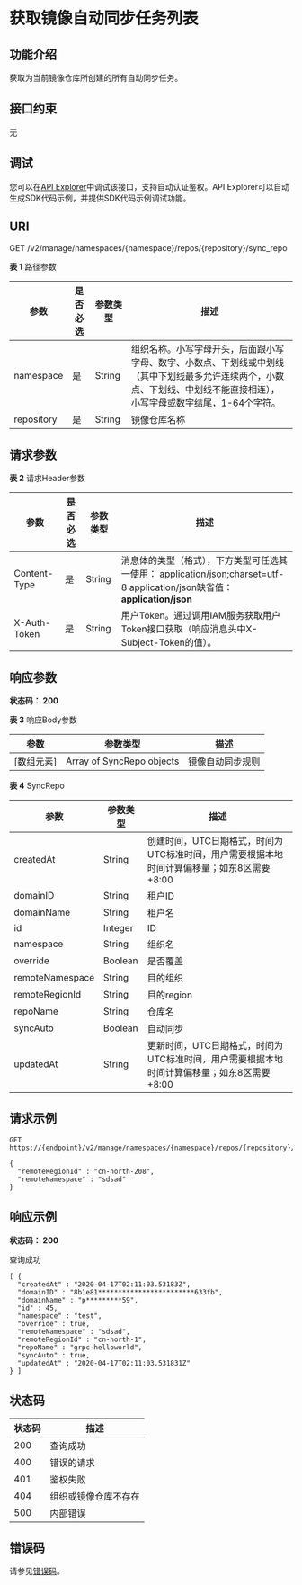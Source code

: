 # 获取镜像自动同步任务列表<a name="swr_02_0007"></a>

## 功能介绍

获取为当前镜像仓库所创建的所有自动同步任务。

## 接口约束

无

## 调试<a name="atuogenerate_1"></a>

您可以在[API Explorer](https://apiexplorer.developer.huaweicloud.com/apiexplorer/doc?product=SWR&api=ListImageAutoSyncReposDetails)中调试该接口，支持自动认证鉴权。API Explorer可以自动生成SDK代码示例，并提供SDK代码示例调试功能。

## URI

GET /v2/manage/namespaces/\{namespace\}/repos/\{repository\}/sync\_repo

**表 1**  路径参数

|参数|是否必选|参数类型|描述|
|--|--|--|--|
|namespace|是|String|组织名称。小写字母开头，后面跟小写字母、数字、小数点、下划线或中划线（其中下划线最多允许连续两个，小数点、下划线、中划线不能直接相连），小写字母或数字结尾，1-64个字符。|
|repository|是|String|镜像仓库名称|


## 请求参数

**表 2**  请求Header参数

|参数|是否必选|参数类型|描述|
|--|--|--|--|
|Content-Type|是|String|消息体的类型（格式），下方类型可任选其一使用： application/json;charset=utf-8 application/json缺省值：**application/json**|
|X-Auth-Token|是|String|用户Token。通过调用IAM服务获取用户Token接口获取（响应消息头中X-Subject-Token的值）。|


## 响应参数

**状态码： 200**

**表 3**  响应Body参数

|参数|参数类型|描述|
|--|--|--|
|[数组元素]|Array of SyncRepo objects|镜像自动同步规则|


**表 4**  SyncRepo

|参数|参数类型|描述|
|--|--|--|
|createdAt|String|创建时间，UTC日期格式，时间为UTC标准时间，用户需要根据本地时间计算偏移量；如东8区需要+8:00|
|domainID|String|租户ID|
|domainName|String|租户名|
|id|Integer|ID|
|namespace|String|组织名|
|override|Boolean|是否覆盖|
|remoteNamespace|String|目的组织|
|remoteRegionId|String|目的region|
|repoName|String|仓库名|
|syncAuto|Boolean|自动同步|
|updatedAt|String|更新时间，UTC日期格式，时间为UTC标准时间，用户需要根据本地时间计算偏移量；如东8区需要+8:00|


## 请求示例

```
GET https://{endpoint}/v2/manage/namespaces/{namespace}/repos/{repository}/sync_repo

{
  "remoteRegionId" : "cn-north-208",
  "remoteNamespace" : "sdsad"
}
```

## 响应示例

**状态码： 200**

查询成功

```
[ {
  "createdAt" : "2020-04-17T02:11:03.53183Z",
  "domainID" : "8b1e81************************633fb",
  "domainName" : "p*********59",
  "id" : 45,
  "namespace" : "test",
  "override" : true,
  "remoteNamespace" : "sdsad",
  "remoteRegionId" : "cn-north-1",
  "repoName" : "grpc-helloworld",
  "syncAuto" : true,
  "updatedAt" : "2020-04-17T02:11:03.531831Z"
} ]
```

## 状态码

|状态码|描述|
|--|--|
|200|查询成功|
|400|错误的请求|
|401|鉴权失败|
|404|组织或镜像仓库不存在|
|500|内部错误|


## 错误码

请参见[错误码](错误码.md)。

